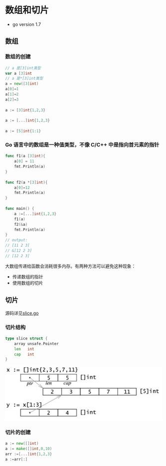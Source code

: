 # 数组和切片
- go version 1.7
## 数组
### 数组的创建
```go
// a 是[3]int类型
var a [3]int 
// a 是*[3]int类型
a = new([3]int)
a[0]=1
a[1]=2
a[2]=3

a := [3]int{1,2,3}

a := [...]int{1,2,3}

a := [5]int{1:1}
```
### Go 语言中的数组是一种值类型，不像 C/C++ 中是指向首元素的指针
```go
func f1(a [3]int){
	a[0] = 11
	fmt.Println(a)
}

func f2(a *[3]int){
	a[0]=12
	fmt.Println(a)
}

func main() {
	a :=[...]int{1,2,3}
	f1(a)
	f2(&a)
	fmt.Println(a)
}
// output:
// [11 2 3]
// &[12 2 3]
// [12 2 3]
```
大数组传递给函数会消耗很多内存。有两种方法可以避免这种现象：
- 传递数组的指针
- 使用数组的切片

## 切片
源码详见[slice.go](./example/src/slice.go)
### 切片结构
```go
type slice struct {
	array unsafe.Pointer
	len   int
	cap   int
}
```
![](./static/切片结构.png)
### 切片的创建
```go
a := new([]int)
a := make([]int,0,10)
arr :=[...]int{1,2,3}
a :=arr[:]
```